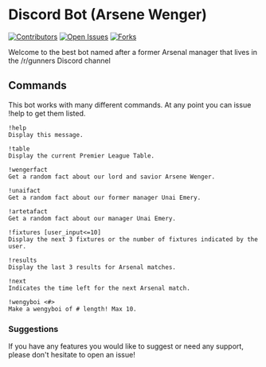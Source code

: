 # Discord Bot (Arsene Wenger)

[![Contributors][contributors-shield]][contributors-url]
[![Open Issues][open-issues-shield]][open-issues-url]
[![Forks][forks-shield]][forks-url]


Welcome to the best bot named after a former Arsenal manager that lives in the /r/gunners Discord channel

## Commands

This bot works with many different commands. At any point you can issue !help to get them listed.

```
!help
Display this message.

!table
Display the current Premier League Table.

!wengerfact
Get a random fact about our lord and savior Arsene Wenger.

!unaifact
Get a random fact about our former manager Unai Emery.

!artetafact
Get a random fact about our manager Unai Emery.

!fixtures [user_input<=10]
Display the next 3 fixtures or the number of fixtures indicated by the user.

!results
Display the last 3 results for Arsenal matches.

!next
Indicates the time left for the next Arsenal match.

!wengyboi <#>
Make a wengyboi of # length! Max 10.
```

### Suggestions

If you have any features you would like to suggest or need any support, please don't hesitate to open an issue!

<!-- MARKDOWN LINKS & IMAGES -->
[contributors-shield]: https://img.shields.io/github/contributors/AndyReifman/ArseneWenger.svg?style=for-the-badge
[contributors-url]: https://github.com/AndyReifman/ArseneWenger/graphs/contributors
[forks-shield]: https://img.shields.io/github/forks/AndyReifman/ArseneWenger.svg?style=for-the-badge
[forks-url]: https://github.com/AndyReifman/ArseneWenger/network/members
[stars-shield]: https://img.shields.io/github/stars/othneildrew/Best-README-Template.svg?style=for-the-badge
[stars-url]: https://github.com/othneildrew/Best-README-Template/stargazers
[open-issues-shield]: https://img.shields.io/github/issues/AndyReifman/ArseneWenger.svg?style=for-the-badge
[open-issues-url]: https://github.com/AndyReifman/ArseneWenger/issues
[closed-issues-shield]: https://img.shields.io/github/issues-closed/AndyReifman/ArseneWenger.svg?style=for-the-badge
[closed-issues-url]: https://github.com/AndyReifman/ArseneWenger/issues?state=closed
[license-shield]: https://img.shields.io/github/license/AndyReifman/ArseneWenger.svg?style=for-the-badge
[license-url]: https://github.com/AndyReifman/ArseneWenger/blob/main/LICENSE
